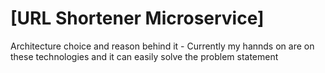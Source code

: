 # [URL Shortener Microservice]

Architecture choice and reason behind it - Currently my hannds on are on these technologies and it can easily solve the problem statement

